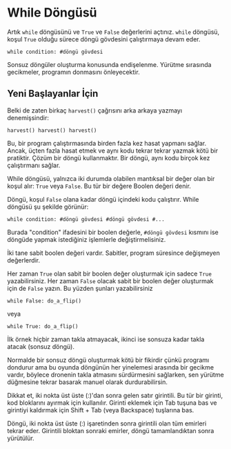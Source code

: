 # While Döngüsü
Artık `while` döngüsünü ve `True` ve `False` değerlerini açtınız. `while` döngüsü, koşul `True` olduğu sürece döngü gövdesini çalıştırmaya devam eder.

`while condition:
	#döngü gövdesi`

Sonsuz döngüler oluşturma konusunda endişelenme. Yürütme sırasında gecikmeler, programın donmasını önleyecektir.

## Yeni Başlayanlar İçin
Belki de zaten birkaç `harvest()` çağrısını arka arkaya yazmayı denemişsindir:

`harvest()
harvest()
harvest()`

Bu, bir program çalıştırmasında birden fazla kez hasat yapmanı sağlar.
Ancak, üçten fazla hasat etmek ve aynı kodu tekrar tekrar yazmak kötü bir pratiktir.
Çözüm bir döngü kullanmaktır.
Bir döngü, aynı kodu birçok kez çalıştırmanı sağlar.

While döngüsü, yalnızca iki durumda olabilen mantıksal bir değer olan bir koşul alır: `True` veya `False`.
Bu tür bir değere Boolen değeri denir.

Döngü, koşul `False` olana kadar döngü içindeki kodu çalıştırır.
While döngüsü şu şekilde görünür:

`while condition:
	#döngü gövdesi
	#döngü gövdesi
	#...`
	
Burada "condition" ifadesini bir boolen değerle, `#döngü gövdesi` kısmını ise döngüde yapmak istediğiniz işlemlerle değiştirmelisiniz.

İki tane sabit boolen değeri vardır. Sabitler, program süresince değişmeyen değerlerdir.

Her zaman `True` olan sabit bir boolen değer oluşturmak için sadece `True` yazabilirsiniz. Her zaman `False` olacak sabit bir boolen değer oluşturmak için de `False` yazın.
Bu yüzden şunları yazabilirsiniz


`while False:
	do_a_flip()`

veya

`while True:
	do_a_flip()`

İlk örnek hiçbir zaman takla atmayacak, ikinci ise sonsuza kadar takla atacak (sonsuz döngü).

Normalde bir sonsuz döngü oluşturmak kötü bir fikirdir çünkü programı dondurur ama bu oyunda döngünün her yinelemesi arasında bir gecikme vardır, böylece dronenin takla atmasını sürdürmesini sağlarken, sen yürütme düğmesine tekrar basarak manuel olarak durdurabilirsin.

Dikkat et, iki nokta üst üste (:)'dan sonra gelen satır girintili. Bu tür bir girinti, kod bloklarını ayırmak için kullanılır.
Girinti eklemek için Tab tuşuna bas ve girintiyi kaldırmak için Shift + Tab (veya Backspace) tuşlarına bas.

Döngü, iki nokta üst üste (:) işaretinden sonra girintili olan tüm emirleri tekrar eder.
Girintili bloktan sonraki emirler, döngü tamamlandıktan sonra yürütülür.